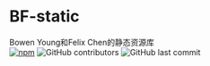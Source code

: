 # BF-static
Bowen Young和Felix Chen的静态资源库
<br>[![npm](https://img.shields.io/npm/v/bf-static?color=green&logo=npm)](https://www.npmjs.com/package/bf-static)
![GitHub contributors](https://img.shields.io/github/contributors/BowenYoung/BF-static)
![GitHub last commit](https://img.shields.io/github/last-commit/BowenYoung/BF-static?color=blue)
